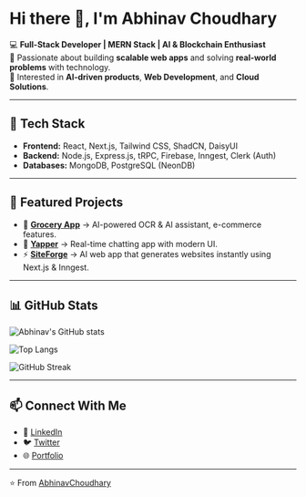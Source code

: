 # Hi there 👋, I'm Abhinav Choudhary  

💻 **Full-Stack Developer | MERN Stack | AI & Blockchain Enthusiast**  
🚀 Passionate about building **scalable web apps** and solving **real-world problems** with technology.  
🌟 Interested in **AI-driven products**, **Web Development**, and **Cloud Solutions**.  

---

## 🔧 Tech Stack
- **Frontend:** React, Next.js, Tailwind CSS, ShadCN, DaisyUI  
- **Backend:** Node.js, Express.js, tRPC, Firebase, Inngest, Clerk (Auth) 
- **Databases:** MongoDB, PostgreSQL (NeonDB) 

---

## 🌟 Featured Projects
- 🛒 [**Grocery App**](https://grocery-41makxuwp-abhinavchoudhary2005s-projects.vercel.app/) → AI-powered OCR & AI assistant, e-commerce features.  
- 💬 [**Yapper**](https://yapper-delta.vercel.app/) → Real-time chatting app with modern UI.  
- ⚡ [**SiteForge**](https://github.com/Abhinavchoudhary2005/Vibe) → AI web app that generates websites instantly using Next.js & Inngest.  

---

## 📊 GitHub Stats
![Abhinav's GitHub stats](https://github-readme-stats.vercel.app/api?username=Abhinavchoudhary2005&show_icons=true&theme=radical)

![Top Langs](https://github-readme-stats.vercel.app/api/top-langs/?username=Abhinavchoudhary2005&layout=compact&theme=radical)

![GitHub Streak](https://streak-stats.demolab.com?user=Abhinavchoudhary2005&theme=radical&border_radius=5)  

---

## 📫 Connect With Me
- 💼 [LinkedIn](https://www.linkedin.com/in/abhinavchoudhary2005)  
- 🐦 [Twitter](https://twitter.com/csabhinav)  
- 🌐 [Portfolio](https://portfolio-abhinav-1.netlify.app/)

---
⭐️ From [AbhinavChoudhary](https://github.com/Abhinavchoudhary2005)
